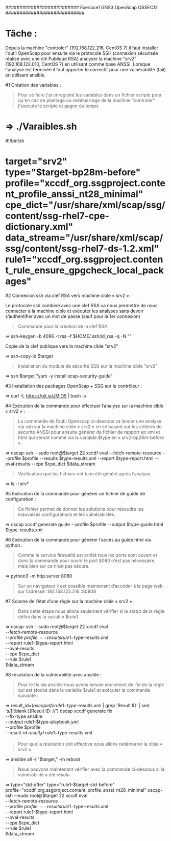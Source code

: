 ##########################    Exercice1 GNS3 OpenScap OSSEC12   ############################

# Tâche :

Depuis la machine "controler" (192.168.122.216, CentOS 7) il faut installer l'outil OpenScap pour ensuite via le protocole SSH (connexion sécurisée réalisé avec une clé Publique RSA) analyser la machine "srv2" (192.168.122.010, CentOS 7) en utilisant comme base ANSSI.
Lorsque l'analyse est terminée il faut apporter le correctif pour une vulnérabilité (fail) en utilisant ansible.

#1 Création des variables :

> Pour se faire j'ai enregistré les variables dans un fichier scripte pour qu'en cas de plantage ou redémarrage de la machine "controler" j'execute le scripte et gagne du temps 

=>  ./Varaibles.sh
==================================================================================
  #!/bin/sh                                                                      
                                                                                
  target="srv2"                                                                  
	 type="$target-bp28m-before"                                                    
	 profile="xccdf_org.ssgproject.content_profile_anssi_nt28_minimal"              
	 cpe_dict="/usr/share/xml/scap/ssg/content/ssg-rhel7-cpe-dictionary.xml"        
	 data_stream="/usr/share/xml/scap/ssg/content/ssg-rhel7-ds-1.2.xml"                                                      
	 rule1="xccdf_org.ssgproject.content_rule_ensure_gpgcheck_local_packages"       
==================================================================================

#2 Connexion ssh via clef RSA vers machine cible « srv2 » :

Le protocole ssh combiné avec une clef RSA va nous permettre de nous connecter à la machine cible et exécuter les analyses sans devoir s’authentifier avec un mot de passe.(sauf pour la 1er connexion)

> Commande pour la création de la clef RSA 

=> ssh-keygen -b 4096 -t rsa -f $HOME/.ssh/id_rsa -q -N ""
 
Copie de la clef publique vers la machine cible "srv2" 

=> ssh-copy-id $target

> Installation du module de sécurité SSG sur la machine cible "srv2"

=> ssh $target "yum -y install scap-security-guide"

#3 Installation des packages OpenScap + SSG sur le contrôleur :

=> curl -L https://git.io/JMiO5 | bash -x

#4 Exécution de la commande pour effectuer l’analyse sur la machine    cible « srv2 » :

> La commande de l’outil Openscap ci-dessous va lancer une analyse via ssh sur la machine cible « srv2 » en se basant sur les critères de sécurité ANSSI pour ensuite générer de fichier de rapport en xml et html qui seront nommé via la variable $type en « srv2-bp28m-before ».

=>  oscap-ssh --sudo root@$target 22 xccdf eval --fetch-remote-resource --profile $profile --results $type-results.xml --report $type-report.html --oval-results --cpe $cpe_dict $data_stream

> Vérification que les fichiers ont bien été généré après l’analyse.

=> ls -l srv*

#5 Exécution de la commande pour générer un fichier de guide de configuration :

> Ce fichier permet de donner les solutions pour résoudre les mauvaises configurations et les vulnérabilités.

=>  oscap xccdf generate guide --profile $profile --output $type-guide.html $type-results.xml

#6 Exécution de la commande pour générer l’accès au guide.html via python :

> Comme le service firewalld est arrêté tous les ports sont ouvert et donc la commande pour ouvrir le port 8080 n’est pas nécessaire, mais bien sur ce n’est pas sécure.

=>  python3 -m http.server 8080

> Sur un navigateur il est possible maintenant d’accéder à la page web sur l’adresse :192.168.122.216 :80808

#7 Scanne de l’état d’une règle sur la machine cible « srv2 » :

> Dans cette étape nous allons seulement vérifier si le statut de la règle défini dans la variable $rule1.

=>  oscap-ssh --sudo root@$target 22 xccdf eval \
    --fetch-remote-resource \
    --profile $profile \
    --results rule1-$type-results.xml \
    --report rule1-$type-report.html \
    --oval-results \
    --cpe $cpe_dict \
    --rule $rule1 \
    $data_stream

#8 résolution de la vulnérabilité avec ansible :
> Pour le fix via ansible nous avons besoin seulement de l’id de la règle qui est stocké dans la variable $rule1 et exécuter la commande suivante :

=>  result_id=$(oscap info rule1-$type-results.xml | grep 'Result ID' | sed 's/[[:blank:]]Result ID: //')
    oscap xccdf generate fix \
    --fix-type ansible \
    --output rule1-$type-playbook.yml \
    --profile $profile \
    --result-id $result_id \
    rule1-$type-results.xml
  
> Pour que la résolution soit effective nous allons redémarrer la cible « srv2 »

=>  ansible all -i "$target," -m reboot

> Nous pouvons maintenant vérifier avec la commande ci-dessous si la vulnérabilité a été résolu.

=>  type="std-after"
    type="rule1-$target-std-before"
    profile="xccdf_org.ssgproject.content_profile_anssi_nt28_minimal"
    oscap-ssh --sudo root@$target 22 xccdf eval \
    --fetch-remote-resource \
    --profile $profile \
    --results rule1-$type-results.xml \
    --report rule1-$type-report.html \
    --oval-results \
    --cpe $cpe_dict \
    --rule $rule1 \
    $data_stream
